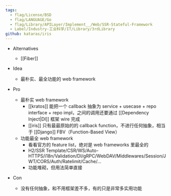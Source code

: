```yaml
---
tags:
  - flag/License/BSD
  - flag/LANGUAGE/Go
  - flag/Library/APILayer/Implement__/Web/SSR-Stateful-Framework
  - Label/Industry-工业科学/IT/Library/3rdLibrary
github: kataras/iris
---
```


- Alternatives
    - [[Fiber]]

- Idea
    - 最朴实、最全功能的 web framework

- Pro
    - 最朴实 web framework
        - [[kratos]] 能把一个 callback 抽象为 service + usecase + repo interface + repo impl，之间的调用还要通过 [[Dependency Inject|DI]] 框架 wire 完成
        - [[iris]] 只有最最原始的的 callback function，不进行任何抽象，相当于 [[Django]] FBV（Function-Based View）
    - 功能最全 web framework
        - 看看官方的 feature list，绝对是 web frameworks 里最全的
        - H2/SSR Template/CSR/WS/Auto-HTTPS/i18n/Validation/DI/gRPC/WebDAV/Middlewares/Session/JWT/CORS/Auth/Ratelimit/Cache/...
        - 功能堆砌，但用法简单直接

- Con
    - 没有任何抽象，和不用框架差不多，有的只是非常多实用功能
